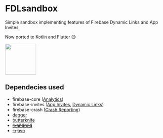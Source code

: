 # FDLsandbox
Simple sandbox implementing features of Firebase Dynamic Links and App Invites

Now ported to Kotlin and Flutter :wink:

<img src="https://firebase.google.com/images/brand-guidelines/logo-built_white.png" height="100"/>

## Dependecies used
* firebase-core ([Analytics](https://firebase.google.com/docs/analytics/android/start/))
* firebase-invites ([App Invites](https://firebase.google.com/docs/app-indexing/android/app), [Dynamic Links](https://firebase.google.com/docs/dynamic-links/android/receive))
* firebase-crash ([Crash Reporting](https://firebase.google.com/docs/crash/android))
* [dagger](http://square.github.io/dagger/)
* [butterknife](http://jakewharton.github.io/butterknife/)
* ~~[rxandroid](https://github.com/ReactiveX/RxAndroid)~~
* ~~[rxjava](https://github.com/ReactiveX/RxJava)~~

